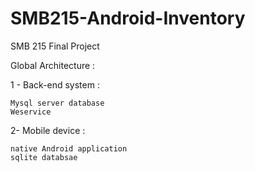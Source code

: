 SMB215-Android-Inventory
========================

SMB 215 Final Project

Global Architecture :

1 - Back-end system :
   
    Mysql server database
    Weservice 

2-  Mobile device :
    
    native Android application  
    sqlite databsae


